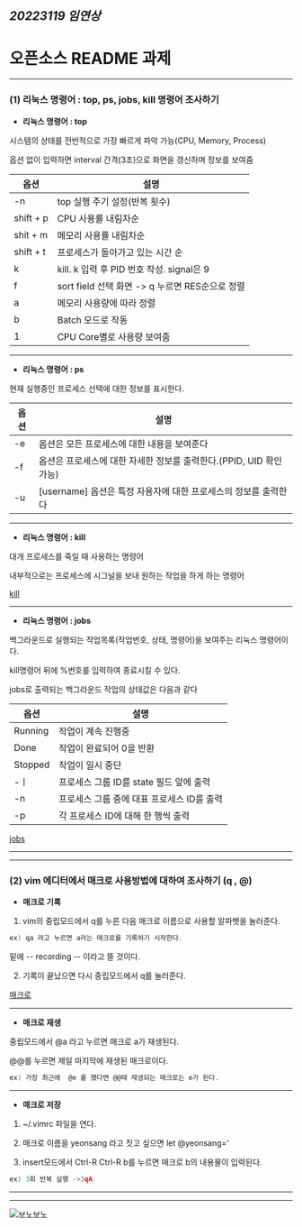 
## ***20223119 임연상***

# 오픈소스 README 과제

 ---
   ### (1) 리눅스 명령어 : top, ps, jobs, kill 명령어 조사하기
  
  
  * **리눅스 명령어 : top**
 
  
  시스템의 상태를 전반적으로 가장 빠르게 파악 가능(CPU, Memory, Process)
  
  옵션 없이 입력하면 interval 간격(3초)으로 화면을 갱신하며 정보를 보여줌
  
  
  |**옵션**|**설명**|
  |-----|-----|
  |-n|top 실행 주기 설정(반복 횟수)|
  |shift + p|CPU 사용률 내림차순|
  |shit + m|메모리 사용률 내림차순|
  |shift + t|프로세스가 돌아가고 있는 시간 순|
  |k|kill. k 입력 후 PID 번호 작성. signal은 9|
  |f|sort field 선택 화면 -> q 누르면 RES순으로 정렬|
  |a|메모리 사용량에 따라 정렬|
  |b|Batch 모드로 작동|
  |1|CPU Core별로 사용량 보여줌|
  
 ---
 
 * **리눅스 명령어 : ps**
 
 
 현재 실행중인 프로세스 선택에 대한 정보를 표시한다.

 
 |**옵션**|**설명**|
 |-----|-----|
 |-e|옵션은 모든 프로세스에 대한 내용을 보여준다|
 |-f|옵션은 프로세스에 대한 자세한 정보를 출력한다.(PPID, UID 확인 가능)|
 |-u|[username] 옵션은 특정 자용자에 대한 프로세스의 정보를 출력한다|
 
 ---
 
 
 * **리눅스 명령어 : kill**
 
  
  대개 프로세스를 죽일 때 사용하는 명령어
  
  내부적으로는 프로세스에 시그널을 보내 원하는 작업을 하게 하는 명령어
 
  [kill](https://sisiblog.tistory.com/209)
  
  ---
  
 
 * **리눅스 명령어 : jobs**
 
 
 백그라운드로 실행되는 작업목록(작업번호, 상태, 명령어)을 보여주는 리눅스 명령어이다.
 
 kill명령어 뒤에 %번호를 입력하여 종료시킬 수 있다.
 
 jobs로 출력되는 백그라운드 작업의 상태값은 다음과 같다
 
 |**옵션**|**설명**|
 |-----|-----|
 |Running|작업이 계속 진행중|
 |Done|작업이 완료되어 0을 반환|
 |Stopped|작업이 일시 중단|
 |-ㅣ|프로세스 그룹 ID를 state 필드 앞에 출력|
 |-n|프로세스 그룹 중에 대표 프로세스 ID를 출력|
 |-p|각 프로세스 ID에 대해 한 행씩 출력|
 [jobs](https://hbase.tistory.com/265)
 
 ---
 ---
 
  ### (2) vim 에디터에서 매크로 사용방법에 대하여 조사하기 (q , @)
  
  * **매크로 기록**
  
  
  1) vim의 중립모드에서 q를 누른 다음 매크로 이름으로 사용할 알파벳을 눌러준다. 
  
  ```c
  ex) qa 라고 누르면 a라는 매크로를 기록하기 시작한다.
  ```
  
  밑에 -- recording -- 이라고 뜰 것이다.
  
  2) 기록이 끝났으면 다시 중립모드에서 q를 눌러준다.
  
  [매크로](https://forcecore.tistory.com/1255)
  
  ---
  
  * **매크로 재생**


  중립모드에서 @a 라고 누르면 매크로 a가 재생된다.
  
  @@를 누르면 제일 마지막에 재생된 매크로이다.
  
  ```c
  ex) 가장 최근에  @e 를 했다면 @@때 재생되는 매크로는 e가 된다.
  ```
  
  ---
 
  * **매크로 저장**
 
 
   1) ~/.vimrc 파일을 연다.
   
   2) 매크로 이름을 yeonsang 라고 짓고 싶으면 let @yeonsang='
   
   3) insert모드에서 Ctrl-R Ctrl-R b를 누르면 매크로 b의 내용물이 입력된다.

   ```c
   ex) 3회 반복 실행 ->3qA
   ```
---
---

![보노보노](https://user-images.githubusercontent.com/106826591/171911899-556e90e0-8926-4ffa-b8d0-0d3b9fd0f59a.png) <img src="" width="1" height="1">

   



   
